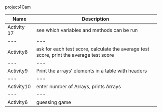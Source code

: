 project4Cam

| Name | Description
| --- | --- |
| Activity 17 | see which variables and methods can be run |
| --- | --- |
| Activity8 | ask for each test score, calculate the average test score, print the average test score |
| --- | --- |
| Activity9 | Print the arrays’ elements in a table with headers |
| --- | --- |
| Activity10 | enter number of Arrays, prints Arrays |
| --- | --- |
| Activity6 | guessing game |

